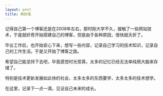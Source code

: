 ```yaml
---
layout: post
title: 再执笔
---
```


记得自己第一个博客还是在2008年左右，那时刚大学不久，接触了一些网站技术，于是就好奇开始搭建自己的博客，但是由于各种原因，很快就夭折了。

毕业工作后，也开始安心下来，想写一些内容，记录自己学习的技术知识，记录自己的工作生活。于是又开始了博客之路。

希望自己能坚持下去吧，毕竟感觉时光荏苒，太多的记忆已经无法单纯用大脑来存储了。

特别是技术更新发展如此快的社会，太多太多的东西要学，太多太多的技术想学。

在这里，记录下一点一滴，见证自己未来的成长。
